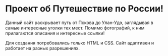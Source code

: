 # Проект об Путешествие по России!

Данный сайт раскрывает путь от Пскова до Улан-Удэ, заглядывая в самые интересные уголки тех мест. 
Помимо фотографий, к ним прилагаются описания и интересные ссылки! 

Для создания потребовались только HTML и CSS. Сайт адаптивен и работает на разных разрешениях. 




